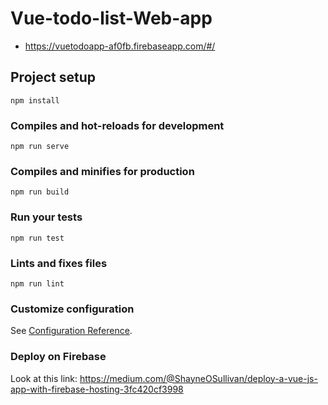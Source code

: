 # Vue-todo-list-Web-app
- https://vuetodoapp-af0fb.firebaseapp.com/#/
## Project setup
```
npm install
```

### Compiles and hot-reloads for development
```
npm run serve
```

### Compiles and minifies for production
```
npm run build
```

### Run your tests
```
npm run test
```

### Lints and fixes files
```
npm run lint
```

### Customize configuration
See [Configuration Reference](https://cli.vuejs.org/config/).

### Deploy on Firebase
Look at this link: https://medium.com/@ShayneOSullivan/deploy-a-vue-js-app-with-firebase-hosting-3fc420cf3998
